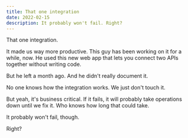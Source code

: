 ```yaml
---
title: That one integration
date: 2022-02-15
description: It probably won't fail. Right?
---
```


That one integration. 

It made us way more productive. This guy has been working on it for a while, now. He used this new web app that lets you connect two APIs together without writing code.

But he left a month ago. And he didn't really document it. 

No one knows how the integration works. We just don't touch it.

But yeah, it's business critical. If it fails, it will probably take operations down until we fix it. Who knows how long that could take. 

It probably won't fail, though.

Right?
